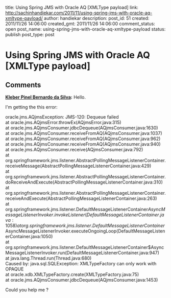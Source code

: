 title: Using Spring JMS with Oracle AQ [XMLType payload]
link: http://sachinhandiekar.com/2011/11/using-spring-jms-with-oracle-aq-xmltype-payload/
author: handiekar
description: 
post_id: 51
created: 2011/11/26 14:06:00
created_gmt: 2011/11/26 14:06:00
comment_status: open
post_name: using-spring-jms-with-oracle-aq-xmltype-payload
status: publish
post_type: post

# Using Spring JMS with Oracle AQ [XMLType payload]



## Comments

**[Kleber Pinel Bernardo da Silva](#5 "2013-04-17 19:15:38"):** Hello.  
  
I'm getting the this error:  
  
oracle.jms.AQjmsException: JMS-120: Dequeue failed  
at oracle.jms.AQjmsError.throwEx(AQjmsError.java:315)  
at oracle.jms.AQjmsConsumer.jdbcDequeue(AQjmsConsumer.java:1630)  
at oracle.jms.AQjmsConsumer.receiveFromAQ(AQjmsConsumer.java:1037)  
at oracle.jms.AQjmsConsumer.receiveFromAQ(AQjmsConsumer.java:962)  
at oracle.jms.AQjmsConsumer.receiveFromAQ(AQjmsConsumer.java:940)  
at oracle.jms.AQjmsConsumer.receive(AQjmsConsumer.java:792)  
at org.springframework.jms.listener.AbstractPollingMessageListenerContainer.receiveMessage(AbstractPollingMessageListenerContainer.java:429)  
at org.springframework.jms.listener.AbstractPollingMessageListenerContainer.doReceiveAndExecute(AbstractPollingMessageListenerContainer.java:310)  
at org.springframework.jms.listener.AbstractPollingMessageListenerContainer.receiveAndExecute(AbstractPollingMessageListenerContainer.java:263)  
at org.springframework.jms.listener.DefaultMessageListenerContainer$AsyncMessageListenerInvoker.invokeListener(DefaultMessageListenerContainer.java:1058)  
at org.springframework.jms.listener.DefaultMessageListenerContainer$AsyncMessageListenerInvoker.executeOngoingLoop(DefaultMessageListenerContainer.java:1050)  
at org.springframework.jms.listener.DefaultMessageListenerContainer$AsyncMessageListenerInvoker.run(DefaultMessageListenerContainer.java:947)  
at java.lang.Thread.run(Thread.java:680)  
Caused by: java.sql.SQLException: XMLTypeFactory can only work with OPAQUE  
at oracle.xdb.XMLTypeFactory.create(XMLTypeFactory.java:75)  
at oracle.jms.AQjmsConsumer.jdbcDequeue(AQjmsConsumer.java:1453)  
  
Could you help me ?

